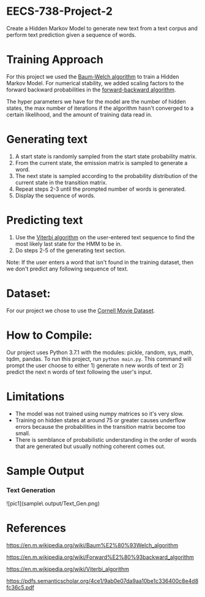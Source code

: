 # EECS-738-Project-2
Create a Hidden Markov Model to generate new text from a text corpus and perform text prediction given a sequence of words. 

# Training Approach
For this project we used the [Baum-Welch algorithm](https://en.m.wikipedia.org/wiki/Baum%E2%80%93Welch_algorithm) to train a Hidden Markov Model. For numerical stability, we added scaling factors to the forward backward probabilities in the [forward-backward algorithm](https://en.m.wikipedia.org/wiki/Forward%E2%80%93backward_algorithm).

The hyper parameters we have for the model are the number of hidden states, the max number of iterations if the algorithm hasn't converged to a certain likelihood, and the amount of training data read in.

# Generating text
1) A start state is randomly sampled from the start state probability matrix.
2) From the current state, the emission matrix is sampled to generate a word.
3) The next state is sampled according to the probability distribution of the current state in the transition matrix.
4) Repeat steps 2-3 until the prompted number of words is generated.
5) Display the sequence of words.

# Predicting text
1) Use the [Viterbi algorithm](https://en.m.wikipedia.org/wiki/Viterbi_algorithm) on the user-entered text sequence to find the most likely last state for the HMM to be in.
2) Do steps 2-5 of the generating text section.

Note: If the user enters a word that isn't found in the training dataset, then we don't predict any following sequence of text.

# Dataset:
For our project we chose to use the [Cornell Movie Dataset](http://www.cs.cornell.edu/~cristian/Cornell_Movie-Dialogs_Corpus.html).

# How to Compile:
Our project uses Python 3.7.1 with the modules: pickle, random, sys, math, tqdm, pandas.
To run this project, run `python main.py`. This command will prompt the user choose
to either 1) generate n new words of text or 2) predict the next n words
of text following the user's input. 

# Limitations
- The model was not trained using numpy matrices so it's very slow. 
- Training on hidden states at around 75 or greater causes underflow errors because the probabilities in the transition matrix become too small.
- There is semblance of probabilistic understanding in the order of words that are generated but usually nothing coherent comes out.

# Sample Output
### Text Generation
![pic1](sample\ output/Text_Gen.png)

# References 
https://en.m.wikipedia.org/wiki/Baum%E2%80%93Welch_algorithm

https://en.m.wikipedia.org/wiki/Forward%E2%80%93backward_algorithm

https://en.m.wikipedia.org/wiki/Viterbi_algorithm

https://pdfs.semanticscholar.org/4ce1/9ab0e07da9aa10be1c336400c8e4d8fc36c5.pdf
